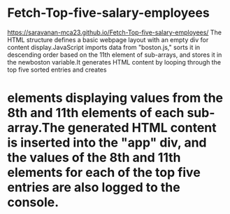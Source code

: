 # Fetch-Top-five-salary-employees

https://saravanan-mca23.github.io/Fetch-Top-five-salary-employees/
The HTML structure defines a basic webpage layout with an empty div for content display.JavaScript imports data from "boston.js," sorts it in descending order based on the 11th element of sub-arrays, and stores it in the newboston variable.It generates HTML content by looping through the top five sorted entries and creates <h1> elements displaying values from the 8th and 11th elements of each sub-array.The generated HTML content is inserted into the "app" div, and the values of the 8th and 11th elements for each of the top five entries are also logged to the console.

